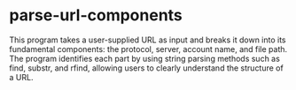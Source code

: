 # parse-url-components
This program takes a user-supplied URL as input and breaks it down into its fundamental components: the protocol, server, account name, and file path. The program identifies each part by using string parsing methods such as find, substr, and rfind, allowing users to clearly understand the structure of a URL.
